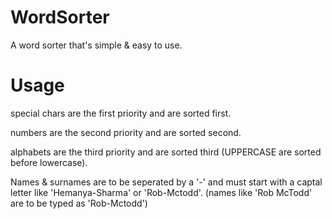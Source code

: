 # WordSorter
A word sorter that's simple & easy to use. 

# Usage
special chars are the first priority and are sorted first.

numbers are the second priority and are sorted second.

alphabets are the third priority and are sorted third (UPPERCASE are sorted before lowercase).

Names & surnames are to be seperated by a '-' and must start with a captal letter like 'Hemanya-Sharma' or 'Rob-Mctodd'.
(names like 'Rob McTodd' are to be typed as 'Rob-Mctodd')
